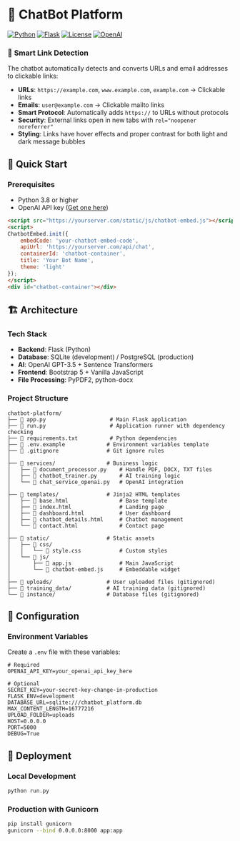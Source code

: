 # 🤖 ChatBot Platform

[![Python](https://img.shields.io/badge/Python-3.8+-blue.svg)](https://www.python.org/downloads/)
[![Flask](https://img.shields.io/badge/Flask-2.0+-green.svg)](https://flask.palletsprojects.com/)
[![License](https://img.shields.io/badge/License-MIT-yellow.svg)](LICENSE)
[![OpenAI](https://img.shields.io/badge/OpenAI-GPT--3.5-orange.svg)](https://openai.com/)

### 🔗 **Smart Link Detection**

The chatbot automatically detects and converts URLs and email addresses to clickable links:

- **URLs**: `https://example.com`, `www.example.com`, `example.com` → Clickable links
- **Emails**: `user@example.com` → Clickable mailto links
- **Smart Protocol**: Automatically adds `https://` to URLs without protocols
- **Security**: External links open in new tabs with `rel="noopener noreferrer"`
- **Styling**: Links have hover effects and proper contrast for both light and dark message bubbles

## 🚀 Quick Start

### Prerequisites

- Python 3.8 or higher
- OpenAI API key ([Get one here](https://platform.openai.com/api-keys))


```html
<script src="https://yourserver.com/static/js/chatbot-embed.js"></script>
<script>
ChatbotEmbed.init({
    embedCode: 'your-chatbot-embed-code',
    apiUrl: 'https://yourserver.com/api/chat',
    containerId: 'chatbot-container',
    title: 'Your Bot Name',
    theme: 'light'
});
</script>
<div id="chatbot-container"></div>
```

## 🏗️ Architecture

### Tech Stack

- **Backend**: Flask (Python)
- **Database**: SQLite (development) / PostgreSQL (production)
- **AI**: OpenAI GPT-3.5 + Sentence Transformers
- **Frontend**: Bootstrap 5 + Vanilla JavaScript
- **File Processing**: PyPDF2, python-docx

### Project Structure

```
chatbot-platform/
├── 📄 app.py                    # Main Flask application
├── 📄 run.py                    # Application runner with dependency checking
├── 📄 requirements.txt          # Python dependencies
├── 📄 .env.example             # Environment variables template
├── 📄 .gitignore               # Git ignore rules
│
├── 📁 services/                # Business logic
│   ├── 📄 document_processor.py    # Handle PDF, DOCX, TXT files
│   ├── 📄 chatbot_trainer.py       # AI training logic
│   └── 📄 chat_service_openai.py   # OpenAI integration
│
├── 📁 templates/               # Jinja2 HTML templates
│   ├── 📄 base.html                # Base template
│   ├── 📄 index.html               # Landing page
│   ├── 📄 dashboard.html           # User dashboard
│   ├── 📄 chatbot_details.html     # Chatbot management
│   └── 📄 contact.html             # Contact page
│
├── 📁 static/                  # Static assets
│   ├── 📁 css/
│   │   └── 📄 style.css            # Custom styles
│   └── 📁 js/
│       ├── 📄 app.js               # Main JavaScript
│       └── 📄 chatbot-embed.js     # Embeddable widget
│
├── 📁 uploads/                 # User uploaded files (gitignored)
├── 📁 training_data/           # AI training data (gitignored)
└── 📁 instance/                # Database files (gitignored)
```

## 🔧 Configuration

### Environment Variables

Create a `.env` file with these variables:

```env
# Required
OPENAI_API_KEY=your_openai_api_key_here

# Optional
SECRET_KEY=your-secret-key-change-in-production
FLASK_ENV=development
DATABASE_URL=sqlite:///chatbot_platform.db
MAX_CONTENT_LENGTH=16777216
UPLOAD_FOLDER=uploads
HOST=0.0.0.0
PORT=5000
DEBUG=True
```

## 🚀 Deployment

### Local Development
```bash
python run.py
```

### Production with Gunicorn
```bash
pip install gunicorn
gunicorn --bind 0.0.0.0:8000 app:app
```
